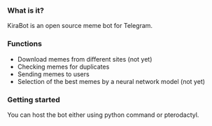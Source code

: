 ### What is it?

KiraBot is an open source meme bot for Telegram.

### Functions

- Download memes from different sites (not yet)
- Checking memes for duplicates
- Sending memes to users
- Selection of the best memes by a neural network model (not yet)

### Getting started

You can host the bot either using python command or pterodactyl.
